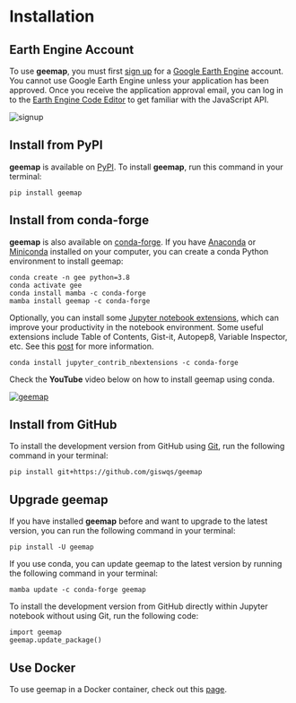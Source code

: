 # Installation

## Earth Engine Account

To use **geemap**, you must first [sign up](https://earthengine.google.com/signup/) for a [Google Earth Engine](https://earthengine.google.com/) account. 
You cannot use Google Earth Engine unless your application has been approved. Once you receive the application approval email, you can log in to 
the [Earth Engine Code Editor](https://code.earthengine.google.com/) to get familiar with the JavaScript API.

![signup](https://i.imgur.com/ng0FzUT.png)

## Install from PyPI

**geemap** is available on [PyPI](https://pypi.org/project/geemap/). To install **geemap**, run this command in your terminal:

    pip install geemap

## Install from conda-forge

**geemap** is also available on [conda-forge](https://anaconda.org/conda-forge/geemap). If you have
[Anaconda](https://www.anaconda.com/distribution/#download-section) or [Miniconda](https://docs.conda.io/en/latest/miniconda.html) installed on your computer, you can create a conda Python environment to install geemap:

    conda create -n gee python=3.8
    conda activate gee
    conda install mamba -c conda-forge
    mamba install geemap -c conda-forge

Optionally, you can install some [Jupyter notebook extensions](https://github.com/ipython-contrib/jupyter_contrib_nbextensions), which can improve your productivity in the notebook environment. Some useful extensions include Table of Contents, Gist-it, Autopep8, Variable Inspector, etc. See this [post](https://towardsdatascience.com/jupyter-notebook-extensions-517fa69d2231) for more information.

    conda install jupyter_contrib_nbextensions -c conda-forge

Check the **YouTube** video below on how to install geemap using conda.

[![geemap](http://img.youtube.com/vi/h0pz3S6Tvx0/0.jpg)](http://www.youtube.com/watch?v=h0pz3S6Tvx0 "Install geemap")

## Install from GitHub

To install the development version from GitHub using [Git](https://git-scm.com/), run the following command in your terminal:

    pip install git+https://github.com/giswqs/geemap

## Upgrade geemap

If you have installed **geemap** before and want to upgrade to the latest version, you can run the following command in your terminal:

    pip install -U geemap

If you use conda, you can update geemap to the latest version by running the following command in your terminal:

    mamba update -c conda-forge geemap

To install the development version from GitHub directly within Jupyter notebook without using Git, run the following code:

    import geemap
    geemap.update_package()

## Use Docker

To use geemap in a Docker container, check out this [page](https://hub.docker.com/r/bkavlak/geemap).

